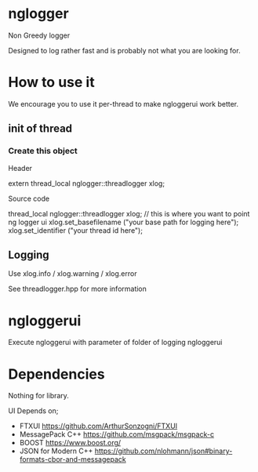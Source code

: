 # nglogger
Non Greedy logger

Designed to log rather fast and is probably not what you are looking for.

# How to use it

We encourage you to use it per-thread to make ngloggerui work better.

## init of thread

### Create this object

Header

extern thread_local nglogger::threadlogger xlog;

Source code 

thread_local nglogger::threadlogger xlog;
// this is where you want to point ng logger ui
xlog.set_basefilename ("your base path for logging here");
xlog.set_identifier ("your thread id here");


## Logging

Use xlog.info / xlog.warning / xlog.error

See threadlogger.hpp for more information

# ngloggerui

Execute ngloggerui with parameter of folder of logging
ngloggerui <path>

# Dependencies
Nothing for library.

UI Depends on;
* FTXUI https://github.com/ArthurSonzogni/FTXUI
* MessagePack C++ https://github.com/msgpack/msgpack-c 
* BOOST https://www.boost.org/
* JSON for Modern C++ https://github.com/nlohmann/json#binary-formats-cbor-and-messagepack
